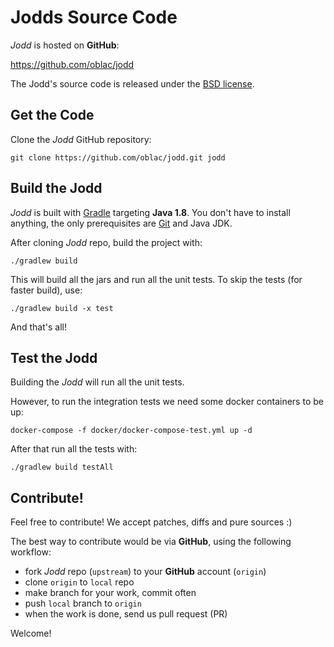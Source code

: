 # Jodds Source Code

*Jodd* is hosted on **GitHub**:

<div class="button button-long"><a href="https://github.com/oblac/jodd">https://github.com/oblac/jodd</a></div>

The Jodd's source code is released under the [BSD license](/license.html).

## Get the Code

Clone the *Jodd* GitHub repository:

	git clone https://github.com/oblac/jodd.git jodd

## Build the Jodd

*Jodd* is built with [Gradle](http://gradle.org) targeting **Java 1.8**.
You don't have to install anything, the only prerequisites are
[Git](http://help.github.com/set-up-git-redirect) and Java JDK.

After cloning *Jodd* repo, build the project with:

	./gradlew build

This will build all the jars and run all the unit tests. To skip the tests (for faster build), use:

	./gradlew build -x test

And that's all!

## Test the Jodd

Building the *Jodd* will run all the unit tests.

However, to run the integration tests we need some docker containers to be up:

	docker-compose -f docker/docker-compose-test.yml up -d


After that run all the tests with:

	./gradlew build testAll


## Contribute!

Feel free to contribute! We accept patches, diffs and pure sources :)

The best way to contribute would be via **GitHub**, using the following workflow:

+ fork *Jodd* repo (<code>upstream</code>) to your **GitHub** account (`origin`)
+ clone `origin` to `local` repo
+ make branch for your work, commit often
+ push `local` branch to `origin`
+ when the work is done, send us pull request (PR)

Welcome!